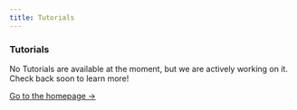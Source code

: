 ```yaml
---
title: Tutorials
---
```


<div className="card">
  <h3>Tutorials</h3>
  <p>No Tutorials are available at the moment, but we are actively working on it. Check back soon to learn more!</p>
  <a href="../" className="card-link">Go to the homepage &rarr;</a>
</div>
